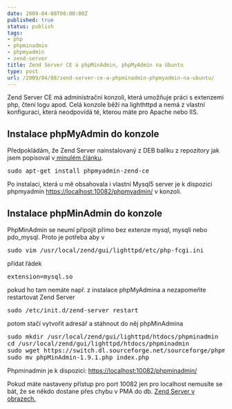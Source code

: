 ```yaml
---
date: 2009-04-08T00:00:00Z
published: true
status: publish
tags:
- php
- phpminadmin
- phpmyadmin
- zend-server
title: Zend Server CE a phpMinAdmin, phpMyAdmin na Ubuntu
type: post
url: /2009/04/08/zend-server-ce-a-phpminadmin-phpmyadmin-na-ubuntu/
---
```


Zend Server CE má administrační konzoli, která umožňuje práci s extenzemi php, čtení logu apod. Celá konzole běží na lighthttpd a nemá z vlastní konfiguraci, která neodpovídá té, kterou máte pro Apache nebo IIS.
<h2>Instalace phpMyAdmin do konzole</h2>
Předpokládám, že Zend Server nainstalovaný z DEB balíku z repozitory jak jsem popisoval v<a href="https://blog.prskavec.net/2009/04/ubuntu-centos-5-a-php-529-v-zend-server-ce/"> minulém článku</a>.
<pre>sudo apt-get install phpmyadmin-zend-ce</pre>
Po instalaci, která u mě obsahovala i vlastní Mysql5 server je k dispozici phpmyadmin <a href="https://localhost:10082/phpmyadmin/">https://localhost:10082/phpmyadmin/</a> v konzoli.

<h2>Instalace phpMinAdmin do konzole</h2>
PhpMinAdmin se neumí připojit přímo bez extenze mysql, mysqli nebo pdo_mysql. Proto je potřeba aby v
<pre>sudo vim /usr/local/zend/gui/lighttpd/etc/php-fcgi.ini</pre>
přidat řádek
<pre>extension=mysql.so</pre>
pokud ho tam nemáte např. z instalace phpMyAdmina a nezapomeňte restartovat Zend Server
<pre>sudo /etc/init.d/zend-server restart</pre>
potom stačí vytvořit adresář a stáhnout do něj phpMinAdmina
<pre>
sudo mkdir /usr/local/zend/gui/lighttpd/htdocs/phpminadmin
cd /usr/local/zend/gui/lighttpd/htdocs/phpminadmin
sudo wget https://switch.dl.sourceforge.net/sourceforge/phpminadmin/phpMinAdmin-1.9.1.php
sudo mv phpMinAdmin-1.9.1.php index.php
</pre>
Phpminadmin je k dispozici: <a href="https://localhost:10082/phpminadmin/">https://localhost:10082/phpminadmin/</a>

Pokud máte nastaveny přístup pro port 10082 jen pro localhost nemusíte se bát, že se někdo dostane přes chybu v  PMA do db. <a href="https://www.flickr.com/photos/abtris/sets/72157616497712368/">Zend Server v obrazech. </a>
